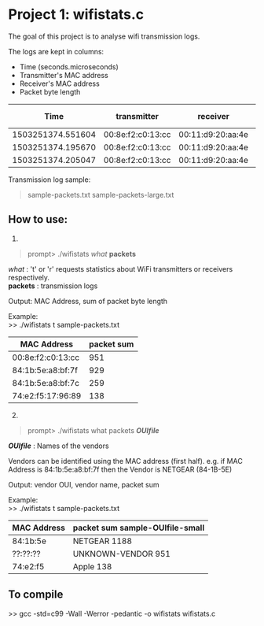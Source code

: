 # Project 1: wifistats.c
The goal of this project is to analyse wifi transmission logs. 

The logs are kept in columns:  
- Time (seconds.microseconds)  
- Transmitter's MAC address  
- Receiver's MAC address  
- Packet byte length  

Time | transmitter | receiver | packet length
--- | --- | --- | ---
1503251374.551604|	00:8e:f2:c0:13:cc|	00:11:d9:20:aa:4e|	157
1503251374.195670|	00:8e:f2:c0:13:cc|	00:11:d9:20:aa:4e|	397
1503251374.205047|	00:8e:f2:c0:13:cc|	00:11:d9:20:aa:4e|	397

Transmission log sample:  
> sample-packets.txt
> sample-packets-large.txt

## How to use:
1.
> prompt> ./wifistats *what* **packets**

*what* : 't' or 'r' requests statistics about WiFi transmitters or receivers respectively.  
**packets** : transmission logs  
  
Output: MAC Address, sum of packet byte length  
  
Example:  
\>> ./wifistats t sample-packets.txt
   
MAC Address | packet sum
 --- | ---
00:8e:f2:c0:13:cc|	951
84:1b:5e:a8:bf:7f|	929
84:1b:5e:a8:bf:7c|	259
74:e2:f5:17:96:89|	138

2.
> prompt> ./wifistats what packets ***OUIfile***

***OUIfile*** : Names of the vendors 

Vendors can be identified using the MAC address (first half). 
e.g. 
if MAC Address is 84:1b:5e:a8:bf:7f
then the Vendor is NETGEAR (84-1B-5E)

Output: vendor OUI, vendor name, packet sum

Example:  
\>> ./wifistats t sample-packets.txt
   
MAC Address | packet sum sample-OUIfile-small
 --- | ---
84:1b:5e|	NETGEAR	1188
??:??:??|	UNKNOWN-VENDOR	951
74:e2:f5|	Apple	138


## To compile
\>> gcc -std=c99 -Wall -Werror -pedantic -o wifistats wifistats.c
